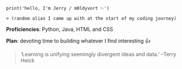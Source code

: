 
    print('hello, I'm Jerry / m0ldyvort ✨')
              
    > (random alias I came up with at the start of my coding journey)

**Proficiencies**: Python, Java, HTML and CSS

**Plan**: devoting time to building whatever I find interesting 👍

>  ‘Learning is unifying seemingly divergent ideas and data.’ –Terry Heick



